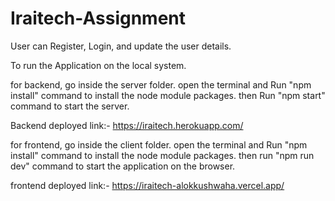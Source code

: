 # Iraitech-Assignment
User can Register, Login, and update the user details.


To run the Application on the local system.

for backend, go inside the server folder. open the terminal and Run "npm install" command to install the node module packages. then Run "npm start" command to start the server.

Backend deployed link:- https://iraitech.herokuapp.com/

for frontend, go inside the client folder. open the terminal and Run "npm install" command to install the node module packages. then run "npm run dev" command to start the application on the browser.

frontend deployed link:- https://iraitech-alokkushwaha.vercel.app/
